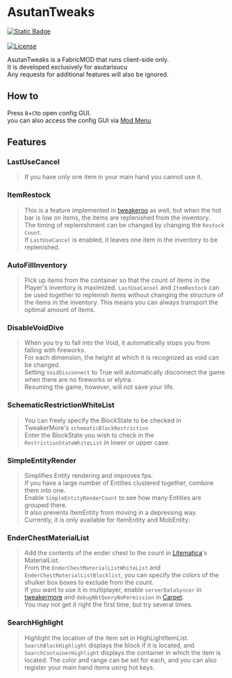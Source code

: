 # AsutanTweaks
[![Static Badge](https://img.shields.io/badge/JapaneseText-blue)](README_ja.md)<br><br>
[![License](https://img.shields.io/github/license/asutarisucu/Asutantweaks.svg)](https://opensource.org/licenses/MIT)

AsutanTweaks is a FabricMOD that runs client-side only.<br>
It is developed exclusively for asutarisucu <br>
Any requests for additional features will also be ignored.

## How to
Press `B`+`C`to open config GUI.<br>
you can also access the config GUI via [Mod Menu](https://legacy.curseforge.com/minecraft/mc-mods/modmenu)

## Features
### LastUseCancel
>If you have only one item in your main hand you cannot use it.
### ItemRestock
>This is a feature implemented in [tweakeroo](https://github.com/maruohon/tweakeroo) as well, but when the hot bar is low on items, the items are replenished from the inventory.<br>
>The timing of replenishment can be changed by changing the `Restock Count`.<br>
>If `LastUseCancel` is enabled, it leaves one item in the inventory to be replenished.
### AutoFillInventory
>Pick up items from the container so that the count of items in the Player's inventory is maximized.
`LastUseCansel` and `ItemRestock` can be used together to replenish items without changing the structure of the items in the inventory.
This means you can always transport the optimal amount of items.
### DisableVoidDive
>When you try to fall into the Void, it automatically stops you from falling with fireworks.<br>
>For each dimension, the height at which it is recognized as void can be changed.<br>
>Setting `VoidDisconnect` to True will automatically disconnect the game when there are no fireworks or elytra.<br>
>Resuming the game, however, will not save your life.
### SchematicRestrictionWhiteList
>You can freely specify the BlockState to be checked in TweakerMore's `schematicBlockRestriction`<br>
>Enter the BlockState you wish to check in the `RestrictionStateWhiteList` in lower or upper case.
### SimpleEntityRender
>Simplifies Entity rendering and improves fps.<br>
>If you have a large number of Entities clustered together, combine them into one. <br>
>Enable `SimpleEntityRenderCount` to see how many Entities are grouped there. <br>
>It also prevents ItemEntity from moving in a depressing way. <br>
>Currently, it is only available for ItemEntity and MobEntity.
### EnderChestMaterialList
>Add the contents of the ender chest to the count in [Litematica](https://github.com/maruohon/litematica)'s MaterialList.<br>
>From the `EnderChestMaterialListWhiteList` and `EnderChestMaterialListBlocklist`, 
>you can specify the colors of the shulker box boxes to exclude from the count.<br>
>If you want to use it in multiplayer, enable `serverDataSyncer` in [tweakermore](https://github.com/Fallen-Breath/tweakermore/tree/master)
>and `debugNbtQueryNoPermission` in [Carpet](https://github.com/gnembon/fabric-carpet).<br>
>You may not get it right the first time, but try several times.
### SearchHighlight
>Highlight the location of the item set in HighLightItemList.
>`SearchBlockHighlight` displays the block if it is located,
> and `SearchContainerHighlight` displays the container in which the item is located.
> The color and range can be set for each,
>  and you can also register your main hand items using hot keys.